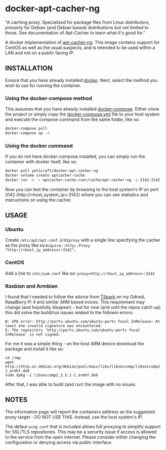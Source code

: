 # docker-apt-cacher-ng

"A caching proxy. Specialized for package files from Linux distributors, primarily for Debian (and Debian based) distributions but not limited to those. See documentation of Apt-Cacher to learn what it's good for."

A docker implementation of [apt-cacher-ng](https://www.unix-ag.uni-kl.de/~bloch/acng/).  This image contains support for CentOS as well as the usual suspects, and is intended to be used within a LAN and not on a public facing IP.


## INSTALLATION

Ensure that you have already installed [docker](https://docs.docker.com/engine/installation/). Next, select the method you wish to use for running the container.

### Using the docker-compose method

This assumes that you have already installed [docker-compose](https://docs.docker.com/compose/install/). Either clone the project or simply copy the [docker-compose.yml](https://raw.githubusercontent.com/growlf/docker-apt-cacher-ng/master/docker-compose.yml) file to your host system and execute the compose command from the same folder, like so:

```sh
docker-compose pull
docker-compose up -d
```

### Using the docker command

If you do not have docker-compose installed, you can simply run the container with docker itself, like so:

```sh
docker pull yeticraft/docker-apt-cacher-ng
docker volume create aptcacher-cache
docker run -d -v aptcacher-cache:/var/cache/apt-cacher-ng -p 3142:3142 --name=aptcacher -it yeticraft/docker-apt-cacher-ng
```

Now you can test the container by browsing to the host system's IP on port 3142 (http://<host_system_ip>:3142) where you can see statistics and instructions on using the cacher.

## USAGE

### Ubuntu

Create `/etc/apt/apt.conf.d/01proxy` with a single line specifying the cacher as the proxy like so:`Acquire::http::Proxy "http://<host_ip_address>:3142";`

### CentOS

Add a line to `/etc/yum.conf` like so: `proxy=http://<host_ip_address>:3142`

### Rasbian and Armbian

I found that I needed to follow the advice from [TSpark](https://askubuntu.com/questions/1263284/apt-update-throws-signature-error-in-ubuntu-20-04-container-on-arm) on my Odroid, RaspBerry Pi 4 and similar ARM based evices.  This requirement may change (and hopefully disapear) - but for now (and until the repos catch up) this did solve the build/run issues related to the followin errors:

    W: GPG error: http://ports.ubuntu.com/ubuntu-ports focal InRelease: At least one invalid signature was encountered.
    E: The repository 'http://ports.ubuntu.com/ubuntu-ports focal InRelease' is not signed.

For me it was a simple thing - on the host ARM device download the package and install it like so:

    cd /tmp
    wget http://http.us.debian.org/debian/pool/main/libs/libseccomp/libseccomp2_2.5.1-1_armhf.deb
    sudo dpkg -i libseccomp2_2.5.1-1_armhf.deb

After that, I was able to build (and run) the image with no issues.

## NOTES

The information page will report the containers address as the suggested proxy target - DO NOT USE THIS.  Instead, use the host system's IP.

The defaut `acng.conf` that is included allows full proxying to simplify support for SSL/TLS repositories. This may be a security issue if access is allowed to the service from the open internet.  Please consider either changing the configuration or denying access via public interface.

